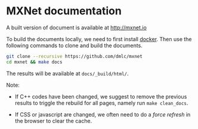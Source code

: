# MXNet documentation

A built version of document is available at http://mxnet.io

To build the documents locally, we need to first install [docker](docker.com).
Then use the following commands to clone and
build the documents.

```bash
git clone --recursive https://github.com/dmlc/mxnet
cd mxnet && make docs
```

The results will be available at `docs/_build/html/`.

Note:

- If C++ codes have been changed, we suggest to remove the previous results to
  triggle the rebuild for all pages, namely run `make clean_docs`.

- If CSS or javascript are changed, we often need to do a *force refresh* in the
  browser to clear the cache.
